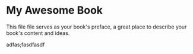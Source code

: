 # My Awesome Book

This file file serves as your book's preface, a great place to describe your book's content and ideas.

adfas;fasdfasdf

